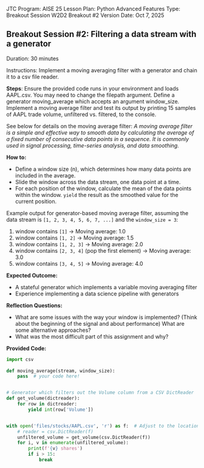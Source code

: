 JTC Program: AISE 25
Lesson Plan: Python Advanced Features
Type: Breakout Session
W2D2 Breakout #2
Version Date: Oct 7, 2025

## Breakout Session #2: Filtering a data stream with a generator

Duration: 30 minutes

Instructions: Implement a moving averaging filter with a generator and chain it to a csv file reader.

**Steps**:
Ensure the provided code runs in your environment and loads AAPL.csv. You may need to change the filepath argument.
Define a generator moving_average which accepts an argument window_size.
Implement a moving average filter and test its output by printing 15 samples of AAPL trade volume, unfiltered vs. filtered, to the console.

See below for details on the moving average filter:
*A moving average filter is a simple and effective way to smooth data by calculating the average of a fixed number of consecutive data points in a sequence. It is commonly used in signal processing, time-series analysis, and data smoothing.*

**How to:**
- Define a window size (n), which determines how many data points are included in the average.
- Slide the window across the data stream, one data point at a time.
- For each position of the window, calculate the mean of the data points within the window. `yield` the result as the smoothed value for the current position.

Example output for generator-based moving average filter, assuming the data stream is `[1, 2, 3, 4, 5, 6, 7, ...]` and the `window_size = 3`:

1. window contains `[1]` → Moving average: 1.0
2. window contains `[1, 2]` → Moving average: 1.5
3. window contains `[1, 2, 3]` → Moving average: 2.0
4. window contains `[2, 3, 4]` (pop the first element) → Moving average: 3.0
5. window contains `[3, 4, 5]` → Moving average: 4.0

**Expected Outcome:**
- A stateful generator which implements a variable moving averaging filter
- Experience implementing a data science pipeline with generators 

**Reflection Questions:**
- What are some issues with the way your window is implemented? (Think about the beginning of the signal and about performance) What are some alternative approaches?
- What was the most difficult part of this assignment and why?

**Provided Code:**

```python
import csv
   
def moving_average(stream, window_size):
    pass  # your code here!


# Generator which filters out the Volume column from a CSV DictReader
def get_volume(dictreader):
    for row in dictreader:
        yield int(row['Volume'])


with open('files/stocks/AAPL.csv', 'r') as f:  # Adjust to the location of your file
    # reader = csv.DictReader(f)
    unfiltered_volume = get_volume(csv.DictReader(f))
    for i, v in enumerate(unfiltered_volume):
        print(f'{v} shares')
        if i > 15:
            break
```
